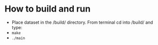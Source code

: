 # How to build and run
* Place dataset in the /build/ directory. From terminal cd into /build/ and type:
* `make`
* `./main`
